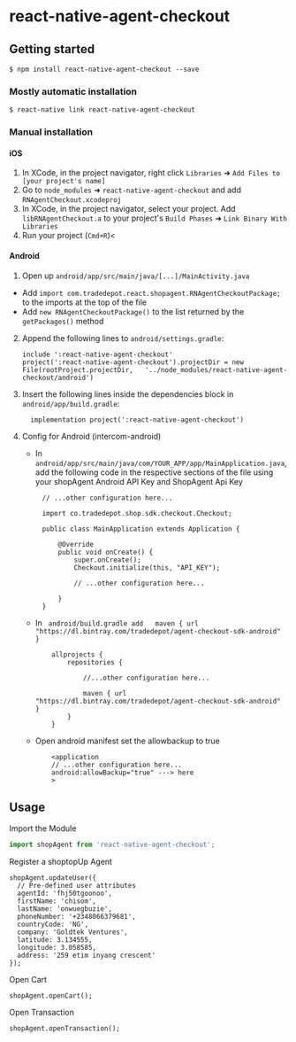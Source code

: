 
# react-native-agent-checkout

## Getting started

`$ npm install react-native-agent-checkout --save`

### Mostly automatic installation

`$ react-native link react-native-agent-checkout`

### Manual installation


#### iOS

1. In XCode, in the project navigator, right click `Libraries` ➜ `Add Files to [your project's name]`
2. Go to `node_modules` ➜ `react-native-agent-checkout` and add `RNAgentCheckout.xcodeproj`
3. In XCode, in the project navigator, select your project. Add `libRNAgentCheckout.a` to your project's `Build Phases` ➜ `Link Binary With Libraries`
4. Run your project (`Cmd+R`)<

#### Android

1. Open up `android/app/src/main/java/[...]/MainActivity.java`
  - Add `import com.tradedepot.react.shopagent.RNAgentCheckoutPackage;` to the imports at the top of the file
  - Add `new RNAgentCheckoutPackage()` to the list returned by the `getPackages()` method
2. Append the following lines to `android/settings.gradle`:
  	```
  	include ':react-native-agent-checkout'
  	project(':react-native-agent-checkout').projectDir = new File(rootProject.projectDir, 	'../node_modules/react-native-agent-checkout/android')
  	```
3. Insert the following lines inside the dependencies block in `android/app/build.gradle`:
  	```
      implementation project(':react-native-agent-checkout')
  	```

4. Config for Android (intercom-android)
   - In `android/app/src/main/java/com/YOUR_APP/app/MainApplication.java`, add the following code in the respective sections of the file using your shopAgent Android API Key and ShopAgent Api Key
   ```
		// ...other configuration here...

		import co.tradedepot.shop.sdk.checkout.Checkout;

		public class MainApplication extends Application {

			@Override
			public void onCreate() {
				super.onCreate();
				Checkout.initialize(this, "API_KEY");

				// ...other configuration here...

			}
		}
	```
	- In ` android/build.gradle add   maven { url  "https://dl.bintray.com/tradedepot/agent-checkout-sdk-android" }`
		```
			allprojects {
				repositories {

					//...other configuration here...

					maven { url  "https://dl.bintray.com/tradedepot/agent-checkout-sdk-android" }
				}
			}
		```
	- Open android manifest set the allowbackup to true
		```
			<application
			// ...other configuration here...
			android:allowBackup="true" ---> here
			>
	  ```



## Usage 
Import the Module
```javascript
import shopAgent from 'react-native-agent-checkout';
```

  Register a shoptopUp Agent 

  ```
shopAgent.updateUser({
	// Pre-defined user attributes
	agentId: 'fhj50tgoonoo',
	firstName: 'chisom',
	lastName: 'onwuegbuzie',
	phoneNumber: '+2348066379681',
	countryCode: 'NG',
	company: 'Goldtek Ventures',
	latitude: 3.134555,
	longitude: 3.058585,
	address: '259 etim inyang crescent'
});
```
Open Cart
```
shopAgent.openCart();
```
Open Transaction
```
shopAgent.openTransaction();
```
